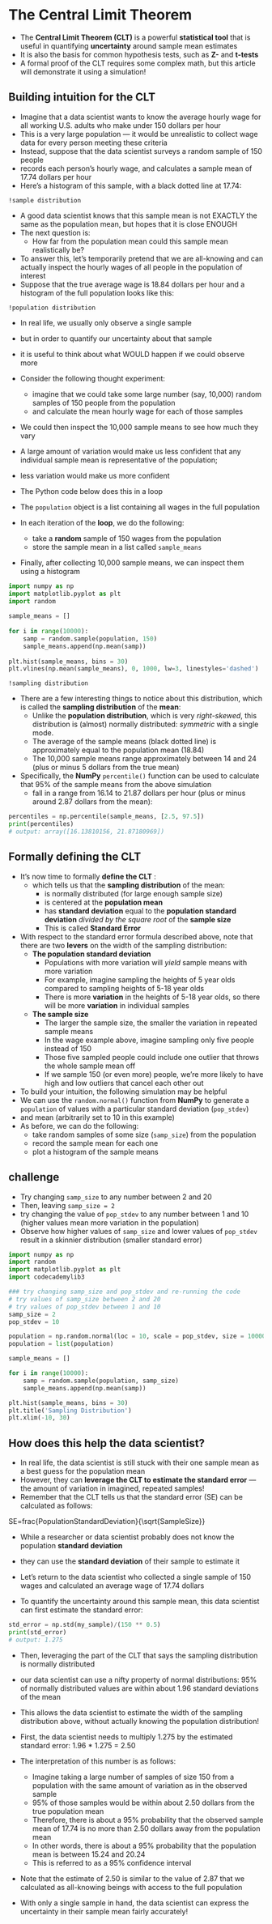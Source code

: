 # The Central Limit Theorem

- The __Central Limit Theorem (CLT)__ is a powerful __statistical tool__ that is useful in quantifying __uncertainty__ around sample mean estimates
- It is also the basis for common hypothesis tests, such as __Z-__ and __t-tests__
- A formal proof of the CLT requires some complex math, but this article will demonstrate it using a simulation!

## Building intuition for the CLT
- Imagine that a data scientist wants to know the average hourly wage for all working U.S. adults who make under 150 dollars per hour
- This is a very large population — it would be unrealistic to collect wage data for every person meeting these criteria
- Instead, suppose that the data scientist surveys a random sample of 150 people
- records each person’s hourly wage, and calculates a sample mean of 17.74 dollars per hour
- Here’s a histogram of this sample, with a black dotted line at 17.74:
```image
!sample distribution
```
- A good data scientist knows that this sample mean is not EXACTLY the same as the population mean, but hopes that it is close ENOUGH
- The next question is:
    - How far from the population mean could this sample mean realistically be?
- To answer this, let’s temporarily pretend that we are all-knowing and can actually inspect the hourly wages of all people in the population of interest
- Suppose that the true average wage is 18.84 dollars per hour and a histogram of the full population looks like this:
```image
!population distribution
```
- In real life, we usually only observe a single sample 
- but in order to quantify our uncertainty about that sample
- it is useful to think about what WOULD happen if we could observe more

- Consider the following thought experiment:
    - imagine that we could take some large number (say, 10,000) random samples of 150 people from the population
    - and calculate the mean hourly wage for each of those samples
- We could then inspect the 10,000 sample means to see how much they vary
- A large amount of variation would make us less confident that any individual sample mean is representative of the population;
- less variation would make us more confident

- The Python code below does this in a loop
- The `population` object is a list containing all wages in the full population
- In each iteration of the __loop__, we do the following:
    - take a __random__ sample of 150 wages from the population
    - store the sample mean in a list called `sample_means`
- Finally, after collecting 10,000 sample means, we can inspect them using a histogram
```python
import numpy as np
import matplotlib.pyplot as plt
import random
 
sample_means = []
 
for i in range(10000):
    samp = random.sample(population, 150)
    sample_means.append(np.mean(samp))
 
plt.hist(sample_means, bins = 30)
plt.vlines(np.mean(sample_means), 0, 1000, lw=3, linestyles='dashed')
```
```image
!sampling distribution
```
- There are a few interesting things to notice about this distribution, which is called the __sampling distribution__ of the __mean__:
    - Unlike the __population distribution__, which is very _right-skewed_, this distribution is (almost) normally distributed: _symmetric_ with a single mode.
    - The average of the sample means (black dotted line) is approximately equal to the population mean (18.84)
    - The 10,000 sample means range approximately between 14 and 24 (plus or minus 5 dollars from the true mean)
- Specifically, the __NumPy__ `percentile()` function can be used to calculate that 95% of the sample means from the above simulation
    - fall in a range from 16.14 to 21.87 dollars per hour (plus or minus around 2.87 dollars from the mean):
```python
percentiles = np.percentile(sample_means, [2.5, 97.5])
print(percentiles)
# output: array([16.13810156, 21.87180969])
```
## Formally defining the CLT
- It’s now time to formally __define the CLT__ : 
    - which tells us that the __sampling distribution__ of the mean:
        - is normally distributed (for large enough sample size)
        - is centered at the __population mean__
        - has __standard deviation__ equal to the __population standard deviation__ _divided by the square root_ of the __sample size__
        - This is called __Standard Error__
- With respect to the standard error formula described above, note that there are two __levers__ on the width of the sampling distribution:
    - __The population standard deviation__
        - Populations with more variation will _yield_ sample means with more variation
        - For example, imagine sampling the heights of 5 year olds compared to sampling heights of 5-18 year olds
        - There is more __variation__ in the heights of 5-18 year olds, so there will be more __variation__ in individual samples
    - __The sample size__
        - The larger the sample size, the smaller the variation in repeated sample means
        - In the wage example above, imagine sampling only five people instead of 150
        - Those five sampled people could include one outlier that throws the whole sample mean off
        - If we sample 150 (or even more) people, we’re more likely to have high and low outliers that cancel each other out
- To build your intuition, the following simulation may be helpful
- We can use the `random.normal()` function from __NumPy__ to generate a `population` of values with a particular standard deviation (`pop_stdev`)
- and mean (arbitrarily set to 10 in this example)
- As before, we can do the following:
    - take random samples of some size (`samp_size`) from the population
    - record the sample mean for each one
    - plot a histogram of the sample means

## challenge
- Try changing `samp_size` to any number between 2 and 20
- Then, leaving `samp_size = 2`
- try changing the value of `pop_stdev` to any number between 1 and 10 (higher values mean more variation in the population)
- Observe how higher values of `samp_size` and lower values of `pop_stdev` result in a skinnier distribution (smaller standard error)
```python
import numpy as np
import random
import matplotlib.pyplot as plt
import codecademylib3

### try changing samp_size and pop_stdev and re-running the code
# try values of samp_size between 2 and 20
# try values of pop_stdev between 1 and 10
samp_size = 2
pop_stdev = 10

population = np.random.normal(loc = 10, scale = pop_stdev, size = 100000)
population = list(population)

sample_means = []

for i in range(10000):
    samp = random.sample(population, samp_size)
    sample_means.append(np.mean(samp))

plt.hist(sample_means, bins = 30)
plt.title('Sampling Distribution')
plt.xlim(-10, 30)
```

## How does this help the data scientist?
- In real life, the data scientist is still stuck with their one sample mean as a best guess for the population mean
- However, they can __leverage the CLT to estimate the standard error__ — the amount of variation in imagined, repeated samples!
- Remember that the CLT tells us that the standard error (SE) can be calculated as follows:

SE=frac{PopulationStandardDeviation}{\sqrt{SampleSize}}

- While a researcher or data scientist probably does not know the population __standard deviation__
- they can use the __standard deviation__ of their sample to estimate it

- Let’s return to the data scientist who collected a single sample of 150 wages and calculated an average wage of 17.74 dollars
- To quantify the uncertainty around this sample mean, this data scientist can first estimate the standard error:
```python
std_error = np.std(my_sample)/(150 ** 0.5)
print(std_error)
# output: 1.275
```
- Then, leveraging the part of the CLT that says the sampling distribution is normally distributed
- our data scientist can use a nifty property of normal distributions: 95% of normally distributed values are within about 1.96 standard deviations of the mean
- This allows the data scientist to estimate the width of the sampling distribution above, without actually knowing the population distribution!

- First, the data scientist needs to multiply 1.275 by the estimated standard error: 1.96 * 1.275 = 2.50
- The interpretation of this number is as follows:
    - Imagine taking a large number of samples of size 150 from a population with the same amount of variation as in the observed sample
    - 95% of those samples would be within about 2.50 dollars from the true population mean
    - Therefore, there is about a 95% probability that the observed sample mean of 17.74 is no more than 2.50 dollars away from the population mean
    - In other words, there is about a 95% probability that the population mean is between 15.24 and 20.24
    - This is referred to as a 95% confidence interval
- Note that the estimate of 2.50 is similar to the value of 2.87 that we calculated as all-knowing beings with access to the full population
- With only a single sample in hand, the data scientist can express the uncertainty in their sample mean fairly accurately!
